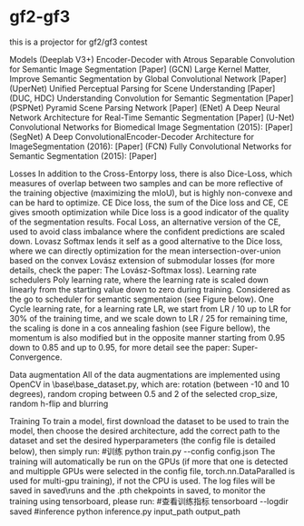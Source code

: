 # gf2-gf3
this is a projector for gf2/gf3 contest

Models
(Deeplab V3+) Encoder-Decoder with Atrous Separable Convolution for Semantic Image Segmentation [Paper]
(GCN) Large Kernel Matter, Improve Semantic Segmentation by Global Convolutional Network [Paper]
(UperNet) Unified Perceptual Parsing for Scene Understanding [Paper]
(DUC, HDC) Understanding Convolution for Semantic Segmentation [Paper]
(PSPNet) Pyramid Scene Parsing Network [Paper]
(ENet) A Deep Neural Network Architecture for Real-Time Semantic Segmentation [Paper]
(U-Net) Convolutional Networks for Biomedical Image Segmentation (2015): [Paper]
(SegNet) A Deep ConvolutionalEncoder-Decoder Architecture for ImageSegmentation (2016): [Paper]
(FCN) Fully Convolutional Networks for Semantic Segmentation (2015): [Paper]

Losses
In addition to the Cross-Entorpy loss, there is also 
Dice-Loss, which measures of overlap between two samples and can be more reflective of the training objective (maximizing the mIoU), but is highly non-convexe and can be hard to optimize.
CE Dice loss, the sum of the Dice loss and CE, CE gives smooth optimization while Dice loss is a good indicator of the quality of the segmentation results.
Focal Loss, an alternative version of the CE, used to avoid class imbalance where the confident predictions are scaled down.
Lovasz Softmax lends it self as a good alternative to the Dice loss, where we can directly optimization for the mean intersection-over-union based on the convex Lovász extension of submodular losses (for more details, check the paper: The Lovász-Softmax loss).
Learning rate schedulers
Poly learning rate, where the learning rate is scaled down linearly from the starting value down to zero during training. Considered as the go to scheduler for semantic segmentaion (see Figure below).
One Cycle learning rate, for a learning rate LR, we start from LR / 10 up to LR for 30% of the training time, and we scale down to LR / 25 for remaining time, the scaling is done in a cos annealing fashion (see Figure bellow), the momentum is also modified but in the opposite manner starting from 0.95 down to 0.85 and up to 0.95, for more detail see the paper: Super-Convergence.


Data augmentation
All of the data augmentations are implemented using OpenCV in \base\base_dataset.py, which are: rotation (between -10 and 10 degrees), random croping between 0.5 and 2 of the selected crop_size, random h-flip and blurring

Training
To train a model, first download the dataset to be used to train the model, then choose the desired architecture, add the correct path to the dataset and set the desired hyperparameters (the config file is detailed below), then simply run:
#训练
python train.py --config config.json
The training will automatically be run on the GPUs (if more that one is detected and multipple GPUs were selected in the config file, torch.nn.DataParalled is used for multi-gpu training), if not the CPU is used. The log files will be saved in saved\runs and the .pth chekpoints in saved\, to monitor the training using tensorboard, please run:
#查看训练指标
tensorboard --logdir saved
#inference
python inference.py input_path output_path
